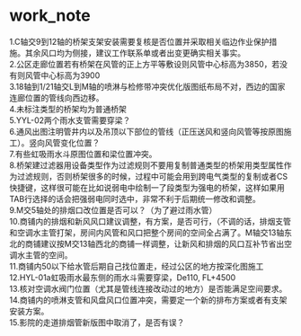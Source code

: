 # work_note
1.C轴交9到12轴的桥架支架安装需要复核是否位置并采取相关临边作业保护措施。其余风口均为侧接，建议工作联系单或者出变更确实相关事实。</br>
2.公区走廊位置若有桥架在风管的正上方平等敷设则风管中心标高为3850，若没有则风管中心标高为3900</br>
3.18轴到1/21轴交L到M轴的喷淋与检修带冲突优化版图纸布局不对，西边的国家连廊位置的管线向西边移。</br>
4.未标注类型的桥架均为普通桥架</br>
5.YYL-02两个雨水支管需要穿梁？</br>
6.通风出图注明管井内以及吊顶以下部位的管线（正压送风和竖向风管等按原图施工）。竖向风管变化位置？</br>
7.有些虹吸雨水斗原图位置和梁位置冲突。</br>
8.桥架建过滤器用设备类型作为过滤规则不要用复制普通类型的桥架用类型属性作为过滤规则，否则桥架很多的时候，过程中可能会用到跨电气类型的复制或者CS快捷键，这样很可能在比如说弱电中绘制一了段类型为强电的桥架，这样如果用TAB行选择的话会把强弱电同时选中，非常不利于后期统一修改和调整。</br>
9.M交5轴处的排烟口改位置是否可以？（为了避过雨水管）</br>
10.商铺内的排烟和新风风口建议调整，有方案，是否可行，（不调的话，排烟支管和空调水主管打架，房间内风管和风口把整个房间的空间全占满了。M轴交13轴东北的商铺建议按M交13轴西北的商铺一样调整，让新风和排烟的风口互补节省出空调水主管的空间。</br>
11.商铺内50以下给水管后期自己找位置走，经过公区的地方按深化图施工</br>
12.HYL-01a虹吸雨水最东侧的雨水斗需要穿梁，De110, FL+4500</br>
13.核对空调水阀门位置（尤其是管线连接改动过的地方）是否能满足空间要求。</br>
14.商铺内的喷淋支管和风盘风口位置冲突，需要定一个新的排布方案或者有支架安装方案。</br>
15.影院的走道排烟管新版图中取消了，是否有误？</br>
